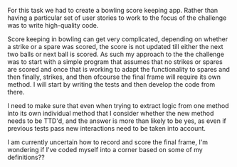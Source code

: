 For this task we had to create a bowling score keeping app. Rather than having a particular set of user stories to work to the focus of the challenge was to write high-quality code.

Score keeping in bowling can get very complicated, depending on whether a strike or a spare was scored,  the score is not updated till either the next two balls or next ball is scored. As such my approach to the the challenge was to start with a simple program that assumes that no strikes or spares are scored and once that is working to adapt the functionality to spares and then finally, strikes, and then ofcourse the final frame will require its own method. I will start by writing the tests and then develop the code from there.  

I need to make sure that even when trying to extract logic from one method into its own individual method that I consider whether the new method needs to be TTD'd, and the answer is more than likely to be yes, as even if previous tests pass new interactions need to be taken into account.

I am currently uncertain how to record and score the final frame, I'm wondering if I've coded myself into a corner based on some of my definitions?? 